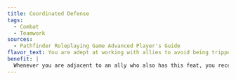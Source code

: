 ```yaml
---
title: Coordinated Defense
tags:
  - Combat
  - Teamwork
sources:
  - Pathfinder Roleplaying Game Advanced Player's Guide
flavor_text: You are adept at working with allies to avoid being tripped, grappled, and subjected to other maneuvers.
benefit: |
  Whenever you are adjacent to an ally who also has this feat, you receive a +2 competence bonus to your Combat Maneuver Defense. This bonus increases to +4 if the creature attempting the maneuver is larger than both you and your ally.
---
```


